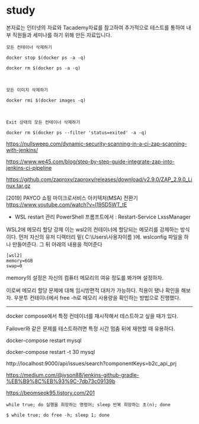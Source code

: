 # study

본자료는 인터넷의 자료와 Tacademy자료를 참고하여 추가적으로 테스트를 통하여 내부 직원들과 세미나를 하기 위해 만든 자료입니다.


```
모든 컨테이너 삭제하기

docker stop $(docker ps -a -q)

docker rm $(docker ps -a -q)



모든 이미지 삭제하기

docker rmi $(docker images -q)



Exit 상태의 모든 컨테이너 삭제하기

docker rm $(docker ps --filter 'status=exited' -a -q)
```


https://nullsweep.com/dynamic-security-scanning-in-a-ci-zap-scanning-with-jenkins/

https://www.we45.com/blog/step-by-step-guide-integrate-zap-into-jenkins-ci-pipeline

https://github.com/zaproxy/zaproxy/releases/download/v2.9.0/ZAP_2.9.0_Linux.tar.gz

[2019] PAYCO 쇼핑 마이크로서비스 아키텍처(MSA) 전환기
https://www.youtube.com/watch?v=l195D5WT_tE



* WSL restart
관리 PowerShell 프롬프트에서 : Restart-Service LxssManager



WSL2에 메모리 할당 강제
이는 wsl2의 컨테이너에 할당되는 메모리를 강제하는 방식이다. 먼저 자신의 유저 디렉터리 밑( C:\Users\사용자이름 )에. wslconfig 파일을 하나 만들어준다. 그 뒤 아래의 내용을 적어준다
 
```
[wsl2]
memory=6GB
swap=0
```

memory의 설정은 자신의 컴퓨터 메모리의 여유 정도를 봐가며 설정하자.

이로써 메모리 할당 문제에 대해 임시방편적 대처가 가능하다. 적용이 됐나 확인을 해보자. 우분투 컨테이너에서 free -h로 메모리 사용량을 확인하는 방법으로 진행했다.


---

docker compose에서 특정 컨테이너를 재시작해서 테스트하고 싶을 때가 있다.

Failover와 같은 문제를 테스트하려면 특정 시간 멈춤 뒤에 재현할 때 유용하다.

 

docker-compose restart mysql

docker-compose restart -t 30 mysql


http://localhost:9000/api/issues/search?componentKeys=b2c_api_prj

https://medium.com/@jyson88/jenkins-github-gradle-%EB%B9%8C%EB%93%9C-7db73c09139b

https://beomseok95.tistory.com/201


```
while true; do 실행을 희망하는 명령어; sleep 반복 희망하는 초(n); done

$ while true; do free -h; sleep 1; done
```
